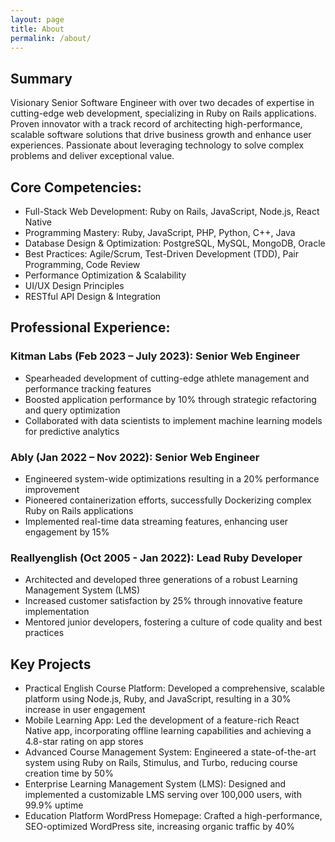 ```yaml
---
layout: page
title: About
permalink: /about/
---
```


## Summary
Visionary Senior Software Engineer with over two decades of expertise in cutting-edge web development, specializing in Ruby on Rails applications. Proven innovator with a track record of architecting high-performance, scalable software solutions that drive business growth and enhance user experiences. Passionate about leveraging technology to solve complex problems and deliver exceptional value.

## Core Competencies:
  - Full-Stack Web Development: Ruby on Rails, JavaScript, Node.js, React Native
  - Programming Mastery: Ruby, JavaScript, PHP, Python, C++, Java
  - Database Design & Optimization: PostgreSQL, MySQL, MongoDB, Oracle
  - Best Practices: Agile/Scrum, Test-Driven Development (TDD), Pair Programming, Code Review
  - Performance Optimization & Scalability
  - UI/UX Design Principles
  - RESTful API Design & Integration

## Professional Experience:
### Kitman Labs (Feb 2023 – July 2023): Senior Web Engineer
  - Spearheaded development of cutting-edge athlete management and performance tracking features
  - Boosted application performance by 10% through strategic refactoring and query optimization
  - Collaborated with data scientists to implement machine learning models for predictive analytics

### Ably (Jan 2022 – Nov 2022): Senior Web Engineer
  - Engineered system-wide optimizations resulting in a 20% performance improvement
  - Pioneered containerization efforts, successfully Dockerizing complex Ruby on Rails applications
  - Implemented real-time data streaming features, enhancing user engagement by 15%

### Reallyenglish (Oct 2005 - Jan 2022): Lead Ruby Developer
  - Architected and developed three generations of a robust Learning Management System (LMS)
  - Increased customer satisfaction by 25% through innovative feature implementation
  - Mentored junior developers, fostering a culture of code quality and best practices

## Key Projects
  - Practical English Course Platform: Developed a comprehensive, scalable platform using Node.js, Ruby, and JavaScript, resulting in a 30% increase in user engagement
  - Mobile Learning App: Led the development of a feature-rich React Native app, incorporating offline learning capabilities and achieving a 4.8-star rating on app stores
  - Advanced Course Management System: Engineered a state-of-the-art system using Ruby on Rails, Stimulus, and Turbo, reducing course creation time by 50%
  - Enterprise Learning Management System (LMS): Designed and implemented a customizable LMS serving over 100,000 users, with 99.9% uptime
  - Education Platform WordPress Homepage: Crafted a high-performance, SEO-optimized WordPress site, increasing organic traffic by 40%
